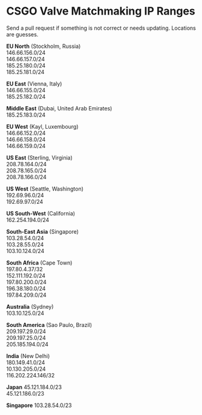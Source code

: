 # CSGO Valve Matchmaking IP Ranges

Send a pull request if something is not correct or needs updating. Locations are guesses.

**EU North** (Stockholm, Russia)    
146.66.156.0/24  
146.66.157.0/24  
185.25.180.0/24  
185.25.181.0/24  

**EU East** (Vienna, Italy)  
146.66.155.0/24  
185.25.182.0/24  

**Middle East** (Dubai, United Arab Emirates)  
185.25.183.0/24

**EU West** (Kayl, Luxembourg)    
146.66.152.0/24  
146.66.158.0/24  
146.66.159.0/24  

**US East** (Sterling, Virginia)    
208.78.164.0/24  
208.78.165.0/24  
208.78.166.0/24  

**US West** (Seattle, Washington)   
192.69.96.0/24  
192.69.97.0/24  

**US South-West** (California)  
162.254.194.0/24

**South-East Asia** (Singapore)  
103.28.54.0/24  
103.28.55.0/24  
103.10.124.0/24

**South Africa** (Cape Town)    
197.80.4.37/32  
152.111.192.0/24  
197.80.200.0/24  
196.38.180.0/24  
197.84.209.0/24

**Australia** (Sydney)    
103.10.125.0/24

**South America** (Sao Paulo, Brazil)  
209.197.29.0/24  
209.197.25.0/24  
205.185.194.0/24

**India** (New Delhi)  
180.149.41.0/24  
10.130.205.0/24  
116.202.224.146/32  

**Japan**
45.121.184.0/23  
45.121.186.0/23

**Singapore**
103.28.54.0/23
